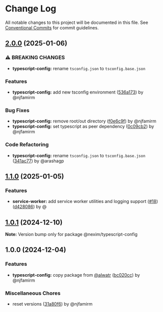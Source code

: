 # Change Log

All notable changes to this project will be documented in this file.
See [Conventional Commits](https://conventionalcommits.org) for commit guidelines.

## [2.0.0](https://github.com/the-nexim/nanolib/compare/@nexim/typescript-config@1.1.0...@nexim/typescript-config@2.0.0) (2025-01-06)

### ⚠ BREAKING CHANGES

* **typescript-config:** rename `tsconfig.json` to `tsconfig.base.json`

### Features

* **typescript-config:** add new tsconfig environment ([536a173](https://github.com/the-nexim/nanolib/commit/536a17360081edf2b02d363e90fd9dc903d7306c)) by @njfamirm

### Bug Fixes

* **typescript-config:** remove root/out directory ([f0e6c9f](https://github.com/the-nexim/nanolib/commit/f0e6c9fa9dd31ec55df5cafb5b56d0209040225a)) by @njfamirm
* **typescript-config:** set typescript as peer dependency ([0c09cb2](https://github.com/the-nexim/nanolib/commit/0c09cb2593ac594593f8994449764cf22cd47879)) by @njfamirm

### Code Refactoring

* **typescript-config:** rename `tsconfig.json` to `tsconfig.base.json` ([341ac77](https://github.com/the-nexim/nanolib/commit/341ac7718ff44f4f69f4f98bac906e7a86aed0cf)) by @arashagp

## [1.1.0](https://github.com/the-nexim/nanolib/compare/@nexim/typescript-config@1.0.1...@nexim/typescript-config@1.1.0) (2025-01-05)

### Features

* **service-worker:** add service worker utilities and logging support ([#18](https://github.com/the-nexim/nanolib/issues/18)) ([d428086](https://github.com/the-nexim/nanolib/commit/d428086dd98fbb5dfd077d14de4de8dd29ed78dc)) by @

## [1.0.1](https://github.com/the-nexim/nanolib/compare/@nexim/typescript-config@1.0.0...@nexim/typescript-config@1.0.1) (2024-12-10)

**Note:** Version bump only for package @nexim/typescript-config

## 1.0.0 (2024-12-04)

### Features

* **typescript-config:** copy package from [@alwatr](https://github.com/alwatr) ([bc020cc](https://github.com/the-nexim/nanolib/commit/bc020ccb643278304b18ee86ddfdae9553fe6325)) by @njfamirm

### Miscellaneous Chores

* reset versions ([31a80f6](https://github.com/the-nexim/nanolib/commit/31a80f6df1e12aa3491eda0951450ee0cd147328)) by @njfamirm
